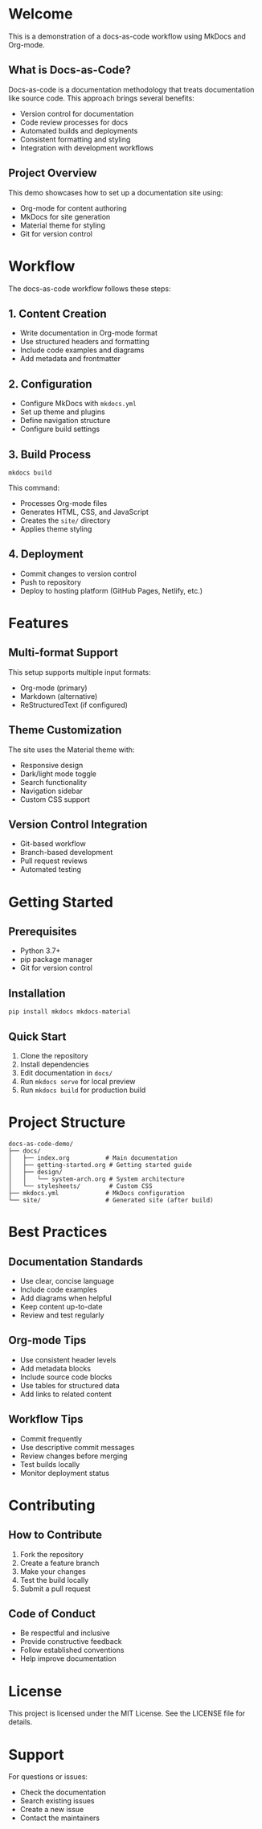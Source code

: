 

# Welcome

This is a demonstration of a docs-as-code workflow using MkDocs and Org-mode.


## What is Docs-as-Code?

Docs-as-code is a documentation methodology that treats documentation like source code. This approach brings several benefits:

-   Version control for documentation
-   Code review processes for docs
-   Automated builds and deployments
-   Consistent formatting and styling
-   Integration with development workflows


## Project Overview

This demo showcases how to set up a documentation site using:

-   Org-mode for content authoring
-   MkDocs for site generation
-   Material theme for styling
-   Git for version control


# Workflow

The docs-as-code workflow follows these steps:


## 1. Content Creation

-   Write documentation in Org-mode format
-   Use structured headers and formatting
-   Include code examples and diagrams
-   Add metadata and frontmatter


## 2. Configuration

-   Configure MkDocs with `mkdocs.yml`
-   Set up theme and plugins
-   Define navigation structure
-   Configure build settings


## 3. Build Process

    mkdocs build

This command:

-   Processes Org-mode files
-   Generates HTML, CSS, and JavaScript
-   Creates the `site/` directory
-   Applies theme styling


## 4. Deployment

-   Commit changes to version control
-   Push to repository
-   Deploy to hosting platform (GitHub Pages, Netlify, etc.)


# Features


## Multi-format Support

This setup supports multiple input formats:

-   Org-mode (primary)
-   Markdown (alternative)
-   ReStructuredText (if configured)


## Theme Customization

The site uses the Material theme with:

-   Responsive design
-   Dark/light mode toggle
-   Search functionality
-   Navigation sidebar
-   Custom CSS support


## Version Control Integration

-   Git-based workflow
-   Branch-based development
-   Pull request reviews
-   Automated testing


# Getting Started


## Prerequisites

-   Python 3.7+
-   pip package manager
-   Git for version control


## Installation

    pip install mkdocs mkdocs-material


## Quick Start

1.  Clone the repository
2.  Install dependencies
3.  Edit documentation in `docs/`
4.  Run `mkdocs serve` for local preview
5.  Run `mkdocs build` for production build


# Project Structure

    docs-as-code-demo/
    ├── docs/
    │   ├── index.org          # Main documentation
    │   ├── getting-started.org # Getting started guide
    │   ├── design/
    │   │   └── system-arch.org # System architecture
    │   └── stylesheets/        # Custom CSS
    ├── mkdocs.yml             # MkDocs configuration
    └── site/                  # Generated site (after build)


# Best Practices


## Documentation Standards

-   Use clear, concise language
-   Include code examples
-   Add diagrams when helpful
-   Keep content up-to-date
-   Review and test regularly


## Org-mode Tips

-   Use consistent header levels
-   Add metadata blocks
-   Include source code blocks
-   Use tables for structured data
-   Add links to related content


## Workflow Tips

-   Commit frequently
-   Use descriptive commit messages
-   Review changes before merging
-   Test builds locally
-   Monitor deployment status


# Contributing


## How to Contribute

1.  Fork the repository
2.  Create a feature branch
3.  Make your changes
4.  Test the build locally
5.  Submit a pull request


## Code of Conduct

-   Be respectful and inclusive
-   Provide constructive feedback
-   Follow established conventions
-   Help improve documentation


# License

This project is licensed under the MIT License. See the LICENSE file for details.


# Support

For questions or issues:

-   Check the documentation
-   Search existing issues
-   Create a new issue
-   Contact the maintainers

